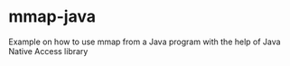 # mmap-java
Example on how to use mmap from a Java program with the help of Java Native Access library
